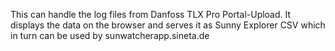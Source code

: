This can handle the log files from Danfoss TLX Pro Portal-Upload. It displays the data on the browser and serves it as Sunny Explorer CSV which in turn can be used by sunwatcherapp.sineta.de  